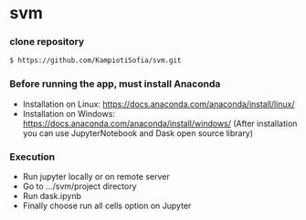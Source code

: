 # svm
### clone repository
```sh
$ https://github.com/KampiotiSofia/svm.git
```
### Before running the app, must install Anaconda
- Installation on Linux: https://docs.anaconda.com/anaconda/install/linux/
- Installation on Windows: https://docs.anaconda.com/anaconda/install/windows/
(After installation you can use JupyterNotebook and Dask open source library)

### Execution
- Run jupyter locally or on remote server
- Go to .../svm/project directory
- Run dask.ipynb
- Finally choose run all cells option on Jupyter
